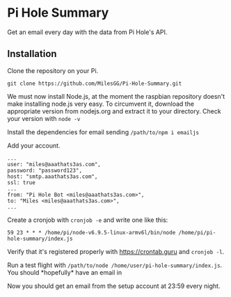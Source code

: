 # Pi Hole Summary
Get an email every day with the data from Pi Hole's API.
## Installation
Clone the repository on your Pi.

`git clone https://github.com/MilesGG/Pi-Hole-Summary.git`

We must now install Node.js, at the moment the raspbian repository doesn't make installing node.js very easy. To circumvent it, download the appropriate version from nodejs.org and extract it to your directory. Check your version with `node -v`

Install the dependencies for email sending
`/path/to/npm i emailjs`

Add your account.

    ...
    user: "miles@aaathats3as.com",
    password: "password123",
    host: "smtp.aaathats3as.com",
    ssl: true
    ...
    from: "Pi Hole Bot <miles@aaathats3as.com>",
    to: "Miles <miles@aaathats3as.com>",
    ...


Create a cronjob with `cronjob -e` and write one like this:

`59 23 * * * /home/pi/node-v6.9.5-linux-armv6l/bin/node /home/pi/pi-hole-summary/index.js`

Verify that it's registered properly with https://crontab.guru and `cronjob -l`.

Run a test flight with `/path/to/node /home/user/pi-hole-summary/index.js`. You should \*hopefully\* have an email in

Now you should get an email from the setup account at 23:59 every night.
